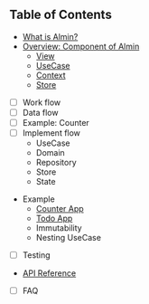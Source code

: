 ## Table of Contents

- [What is Almin?](./docs/README.md)
- [Overview: Component of Almin](./docs/abstract/README.md)
    - [View](./docs/abstract/README.md#View)
    - [UseCase](./docs/abstract/README.md#UseCase)
    - [Context](./docs/abstract/README.md#Context)
    - [Store](./docs/abstract/README.md#Store)
- [ ] Work flow
- [ ] Data flow
- [ ] Example: Counter
- [ ] Implement flow
    - UseCase
    - Domain
    - Repository
    - Store
    - State
- Example
    - [Counter App](./docs/counter/README.md)
    - [Todo App](./docs/todomvc/README.md)
    - Immutability
    - Nesting UseCase
- [ ] Testing
- [API Reference](./docs/api/README.md)
- [ ] FAQ